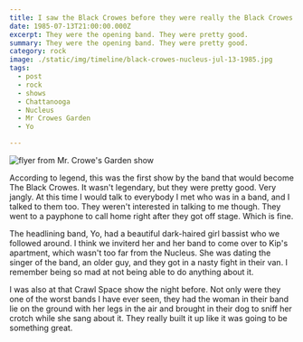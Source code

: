 ```yaml
---
title: I saw the Black Crowes before they were really the Black Crowes
date: 1985-07-13T21:00:00.000Z
excerpt: They were the opening band. They were pretty good.
summary: They were the opening band. They were pretty good.
category: rock
image: ./static/img/timeline/black-crowes-nucleus-jul-13-1985.jpg
tags:
  - post 
  - rock
  - shows
  - Chattanooga
  - Nucleus
  - Mr Crowes Garden
  - Yo

---
```


![flyer from Mr. Crowe's Garden show](/static/img/rock/black-crowes-nucleus-jul-13-1985.jpg "flyer from Mr. Crowe's Garden show")

According to legend, this was the first show by the band that would become The Black Crowes. It wasn't legendary, but they were pretty good. Very jangly. At this time I would talk to everybody I met who was in a band, and I talked to them too. They weren't interested in talking to me though. They went to a payphone to call home right after they got off stage. Which is fine.

The headlining band, Yo, had a beautiful dark-haired girl bassist who we followed around. I think we inviterd her and her band to come over to Kip's apartment, which wasn't too far from the Nucleus. She was dating the singer of the band, an older guy, and they got in a nasty fight in their van. I remember being so mad at not being able to do anything about it.

I was also at that Crawl Space show the night before. Not only were they one of the worst bands I have ever seen, they had the woman in their band lie on the ground with her legs in the air and brought in their dog to sniff her crotch while she sang about it. They really built it up like it was going to be something great.
